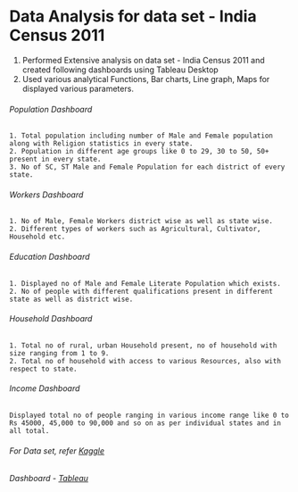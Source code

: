 Data Analysis for data set - India Census 2011
===

1. Performed Extensive analysis on data set - India Census 2011 and created following dashboards using Tableau Desktop
2. Used various analytical Functions, Bar charts, Line graph, Maps for displayed various parameters.


###### Population Dashboard
```
1. Total population including number of Male and Female population along with Religion statistics in every state.
2. Population in different age groups like 0 to 29, 30 to 50, 50+ present in every state.
3. No of SC, ST Male and Female Population for each district of every state.
```


###### Workers Dashboard
```
1. No of Male, Female Workers district wise as well as state wise.
2. Different types of workers such as Agricultural, Cultivator, Household etc.
```


###### Education Dashboard
```
1. Displayed no of Male and Female Literate Population which exists.
2. No of people with different qualifications present in different state as well as district wise.
```


###### Household Dashboard
```
1. Total no of rural, urban Household present, no of household with size ranging from 1 to 9.
2. Total no of household with access to various Resources, also with respect to state.
```


###### Income Dashboard
```
Displayed total no of people ranging in various income range like 0 to Rs 45000, 45,000 to 90,000 and so on as per individual states and in all total.
```

###### For Data set, refer [Kaggle](https://www.kaggle.com/danofer/india-census#india-districts-census-2011.csv)
###### Dashboard - [Tableau](https://public.tableau.com/profile/shreerangscp#!/)


